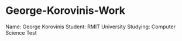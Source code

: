 # George-Korovinis-Work
Name: George Korovinis
Student: RMIT University
Studying: Computer Science
Test
